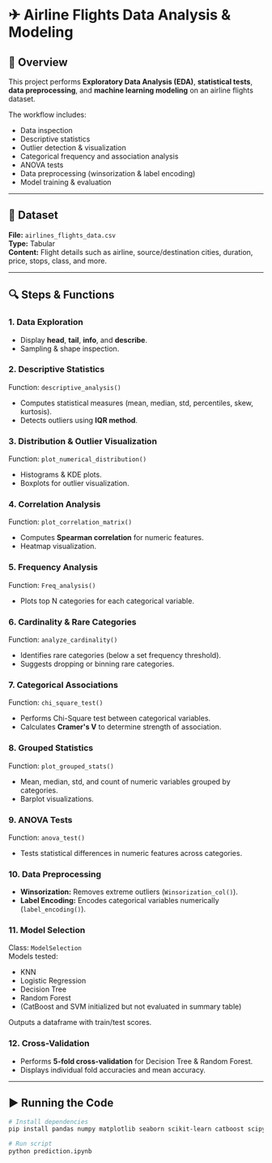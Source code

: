 ﻿# ✈ Airline Flights Data Analysis & Modeling

## 📌 Overview
This project performs **Exploratory Data Analysis (EDA)**, **statistical tests**, **data preprocessing**, and **machine learning modeling** on an airline flights dataset.

The workflow includes:
- Data inspection
- Descriptive statistics
- Outlier detection & visualization
- Categorical frequency and association analysis
- ANOVA tests
- Data preprocessing (winsorization & label encoding)
- Model training & evaluation

---

## 📂 Dataset
**File:** `airlines_flights_data.csv`  
**Type:** Tabular  
**Content:** Flight details such as airline, source/destination cities, duration, price, stops, class, and more.

---

## 🔍 Steps & Functions

### **1. Data Exploration**
- Display **head**, **tail**, **info**, and **describe**.
- Sampling & shape inspection.

### **2. Descriptive Statistics**
Function: `descriptive_analysis()`  
- Computes statistical measures (mean, median, std, percentiles, skew, kurtosis).
- Detects outliers using **IQR method**.

### **3. Distribution & Outlier Visualization**
Function: `plot_numerical_distribution()`  
- Histograms & KDE plots.
- Boxplots for outlier visualization.

### **4. Correlation Analysis**
Function: `plot_correlation_matrix()`  
- Computes **Spearman correlation** for numeric features.
- Heatmap visualization.

### **5. Frequency Analysis**
Function: `Freq_analysis()`  
- Plots top N categories for each categorical variable.

### **6. Cardinality & Rare Categories**
Function: `analyze_cardinality()`  
- Identifies rare categories (below a set frequency threshold).
- Suggests dropping or binning rare categories.

### **7. Categorical Associations**
Function: `chi_square_test()`  
- Performs Chi-Square test between categorical variables.
- Calculates **Cramer's V** to determine strength of association.

### **8. Grouped Statistics**
Function: `plot_grouped_stats()`  
- Mean, median, std, and count of numeric variables grouped by categories.
- Barplot visualizations.

### **9. ANOVA Tests**
Function: `anova_test()`  
- Tests statistical differences in numeric features across categories.

### **10. Data Preprocessing**
- **Winsorization:** Removes extreme outliers (`Winsorization_col()`).
- **Label Encoding:** Encodes categorical variables numerically (`label_encoding()`).

### **11. Model Selection**
Class: `ModelSelection`  
Models tested:
- KNN  
- Logistic Regression  
- Decision Tree  
- Random Forest  
- (CatBoost and SVM initialized but not evaluated in summary table)

Outputs a dataframe with train/test scores.

### **12. Cross-Validation**
- Performs **5-fold cross-validation** for Decision Tree & Random Forest.
- Displays individual fold accuracies and mean accuracy.

---

## ▶ Running the Code
```bash
# Install dependencies
pip install pandas numpy matplotlib seaborn scikit-learn catboost scipy

# Run script
python prediction.ipynb


